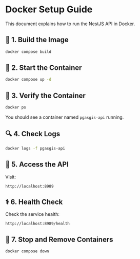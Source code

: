 # Docker Setup Guide

This document explains how to run the NestJS API in Docker.

## 🧱 1. Build the Image
```bash
docker compose build
```

## 🚀 2. Start the Container
```bash
docker compose up -d
```

## 🧾 3. Verify the Container
```bash
docker ps
```
You should see a container named `pgasgis-api` running.

## 🔍 4. Check Logs
```bash
docker logs -f pgasgis-api
```

## 🧠 5. Access the API
Visit:
```
http://localhost:8989
```

## ⚕️ 6. Health Check
Check the service health:
```
http://localhost:8989/health
```

## 🧹 7. Stop and Remove Containers
```bash
docker compose down
```
